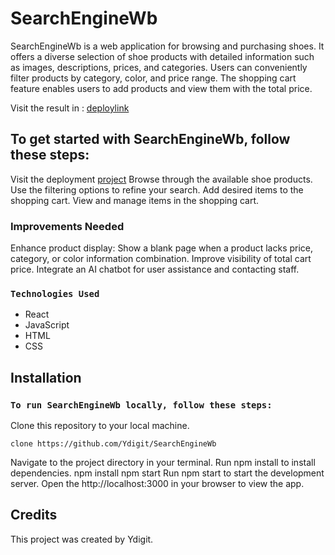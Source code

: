 # SearchEngineWb

SearchEngineWb is a web application for browsing and purchasing shoes. It offers a diverse selection of shoe products with detailed information such as images, descriptions, prices, and categories. Users can conveniently filter products by category, color, and price range. The shopping cart feature enables users to add products and view them with the total price.

Visit the result in : [deploylink](https://ydigit.github.io/SearchEngineWb)

## To get started with SearchEngineWb, follow these steps:

Visit the deployment [project](https://ydigit.github.io/SearchEngineWb)
Browse through the available shoe products.
Use the filtering options to refine your search.
Add desired items to the shopping cart.
View and manage items in the shopping cart.

### Improvements Needed

Enhance product display: Show a blank page when a product lacks price, category, or color information combination.
Improve visibility of total cart price.
Integrate an AI chatbot for user assistance and contacting staff.

### `Technologies Used`

- React
- JavaScript
- HTML
- CSS

## Installation

### `To run SearchEngineWb locally, follow these steps:`

Clone this repository to your local machine.

    clone https://github.com/Ydigit/SearchEngineWb
    
Navigate to the project directory in your terminal.
Run npm install to install dependencies.
    npm install
    npm start
Run npm start to start the development server.
Open the http://localhost:3000 in your browser to view the app.

## Credits

This project was created by Ydigit.



